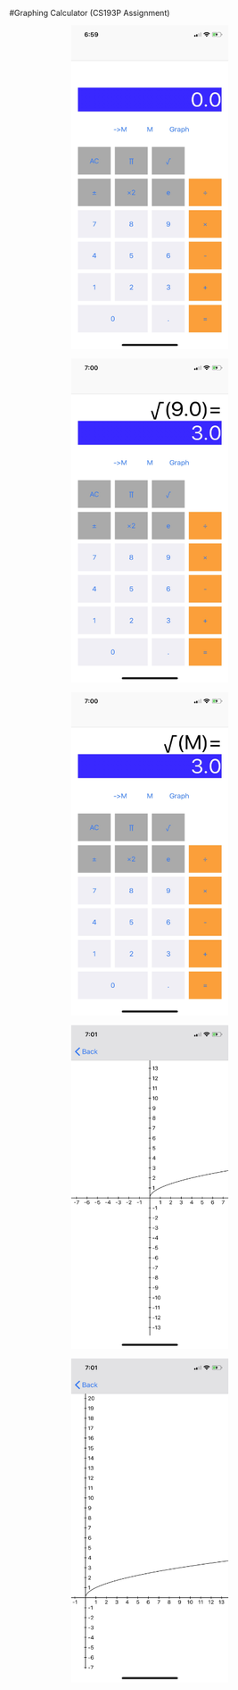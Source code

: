 #Graphing Calculator (CS193P Assignment)




<p align="center">
  <img width="281.25" height="580" src="https://github.com/mahkeeoh/calculator/blob/master/Calcuator/Assets.xcassets/fullsizeoutput_110.imageset/fullsizeoutput_110.jpeg">
</p>

<p align="center">
  <img width="281.25" height="580" src="https://github.com/mahkeeoh/calculator/blob/master/Calcuator/Assets.xcassets/fullsizeoutput_111.imageset/fullsizeoutput_111.jpeg">
</p>

<p align="center">
  <img width="281.25" height="580" src="https://github.com/mahkeeoh/calculator/blob/master/Calcuator/Assets.xcassets/fullsizeoutput_112.imageset/fullsizeoutput_112.jpeg">
</p>

<p align="center">
  <img width="281.25" height="580" src="https://github.com/mahkeeoh/calculator/blob/master/Calcuator/Assets.xcassets/fullsizeoutput_113.imageset/fullsizeoutput_113.jpeg">
</p>

<p align="center">
  <img width="281.25" height="580" src="https://github.com/mahkeeoh/calculator/blob/master/Calcuator/Assets.xcassets/fullsizeoutput_116.imageset/fullsizeoutput_116.jpeg">
</p>
